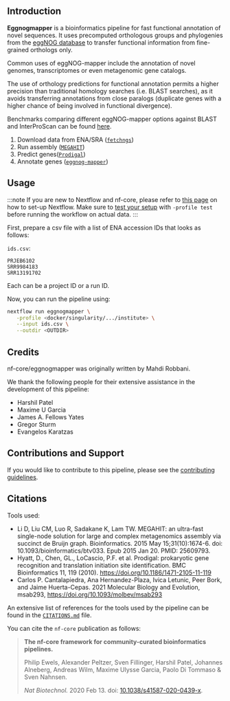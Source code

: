 ## Introduction

**Eggnogmapper** is a bioinformatics pipeline for fast functional annotation of novel sequences. It uses precomputed orthologous groups and phylogenies from the [eggNOG database](http://eggnog5.embl.de) to transfer functional information from fine-grained orthologs only.

Common uses of eggNOG-mapper include the annotation of novel genomes, transcriptomes or even metagenomic gene catalogs.

The use of orthology predictions for functional annotation permits a higher precision than traditional homology searches (i.e. BLAST searches), as it avoids transferring annotations from close paralogs (duplicate genes with a higher chance of being involved in functional divergence).

Benchmarks comparing different eggNOG-mapper options against BLAST and InterProScan can be found [here](https://github.com/jhcepas/emapper-benchmark/blob/master/benchmark_analysis.ipynb).


1. Download data from ENA/SRA ([`fetchngs`](https://github.com/nf-core/fetchngs))
2. Run assembly ([`MEGAHIT`](https://github.com/voutcn/megahit))
3. Predict genes([`Prodigal`](https://github.com/hyattpd/Prodigal))
4. Annotate genes ([`eggnog-mapper`](https://github.com/eggnogdb/eggnog-mapper ))

## Usage

:::note
If you are new to Nextflow and nf-core, please refer to [this page](https://nf-co.re/docs/usage/installation) on how
to set-up Nextflow. Make sure to [test your setup](https://nf-co.re/docs/usage/introduction#how-to-run-a-pipeline)
with `-profile test` before running the workflow on actual data.
:::

First, prepare a csv file with a list of ENA accession IDs that looks as follows:

`ids.csv`:

```csv
PRJEB6102
SRR9984183
SRR13191702
```

Each can be a project ID or a run ID.


Now, you can run the pipeline using:

```bash
nextflow run eggnogmapper \
   -profile <docker/singularity/.../institute> \
   --input ids.csv \
   --outdir <OUTDIR>
```

## Credits

nf-core/eggnogmapper was originally written by Mahdi Robbani.

We thank the following people for their extensive assistance in the development of this pipeline:

- Harshil Patel
- Maxime U Garcia
- James A. Fellows Yates
- Gregor Sturm
- Evangelos Karatzas

## Contributions and Support

If you would like to contribute to this pipeline, please see the [contributing guidelines](.github/CONTRIBUTING.md).

## Citations

<!-- TODO nf-core: Add citation for pipeline after first release. Uncomment lines below and update Zenodo doi and badge at the top of this file. -->
<!-- If you use  nf-core/eggnogmapper for your analysis, please cite it using the following doi: [10.5281/zenodo.XXXXXX](https://doi.org/10.5281/zenodo.XXXXXX) -->

Tools used:
- Li D, Liu CM, Luo R, Sadakane K, Lam TW. MEGAHIT: an ultra-fast single-node solution for large and complex metagenomics assembly via succinct de Bruijn graph. Bioinformatics. 2015 May 15;31(10):1674-6. doi: 10.1093/bioinformatics/btv033. Epub 2015 Jan 20. PMID: 25609793.
- Hyatt, D., Chen, GL., LoCascio, P.F. et al. Prodigal: prokaryotic gene recognition and translation initiation site identification. BMC Bioinformatics 11, 119 (2010). https://doi.org/10.1186/1471-2105-11-119
- Carlos P. Cantalapiedra, Ana Hernandez-Plaza, Ivica Letunic, Peer Bork, and Jaime Huerta-Cepas. 2021
Molecular Biology and Evolution, msab293, https://doi.org/10.1093/molbev/msab293

An extensive list of references for the tools used by the pipeline can be found in the [`CITATIONS.md`](CITATIONS.md) file.

You can cite the `nf-core` publication as follows:

> **The nf-core framework for community-curated bioinformatics pipelines.**
>
> Philip Ewels, Alexander Peltzer, Sven Fillinger, Harshil Patel, Johannes Alneberg, Andreas Wilm, Maxime Ulysse Garcia, Paolo Di Tommaso & Sven Nahnsen.
>
> _Nat Biotechnol._ 2020 Feb 13. doi: [10.1038/s41587-020-0439-x](https://dx.doi.org/10.1038/s41587-020-0439-x).
